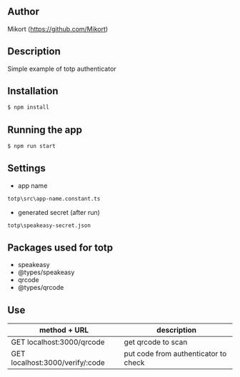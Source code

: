 ## Author

Mikort (https://github.com/Mikort)

## Description

Simple example of totp authenticator

## Installation

```bash
$ npm install
```

## Running the app

```bash
$ npm run start
```

## Settings

- app name
```bash
totp\src\app-name.constant.ts
```

- generated secret (after run)
```bash
totp\speakeasy-secret.json
```

## Packages used for totp

- speakeasy
- @types/speakeasy
- qrcode
- @types/qrcode

## Use

| method + URL                    | description                            |
|---------------------------------|----------------------------------------|
| GET localhost:3000/qrcode       | get qrcode to scan                     |
| GET localhost:3000/verify/:code | put code from authenticator to check   |
